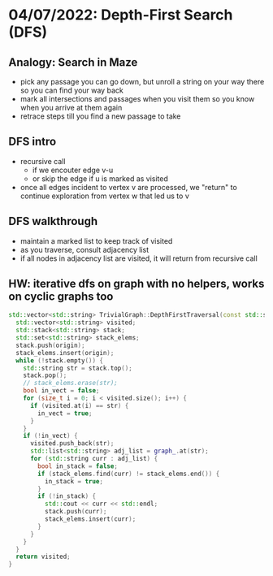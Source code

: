 # 04/07/2022: Depth-First Search (DFS)

## Analogy: Search in Maze
- pick any passage you can go down, but unroll a string on your way there so you can find your way back
- mark all intersections and passages when you visit them so you know when you arrive at them again
- retrace steps till you find a new passage to take 

## DFS intro
- recursive call
    - if we encouter edge v-u
    - or skip the edge if u is marked as visited
- once all edges incident to vertex v are processed, we "return" to continue exploration from vertex w that led us to v

## DFS walkthrough
- maintain a marked list to keep track of visited 
- as you traverse, consult adjacency list
- if all nodes in adjacency list are visited, it will return from recursive call 

## HW: iterative dfs on graph with no helpers, works on cyclic graphs too
```cpp
std::vector<std::string> TrivialGraph::DepthFirstTraversal(const std::string& origin) {
  std::vector<std::string> visited;
  std::stack<std::string> stack;
  std::set<std::string> stack_elems;
  stack.push(origin);
  stack_elems.insert(origin);
  while (!stack.empty()) {
    std::string str = stack.top();
    stack.pop();
    // stack_elems.erase(str);
    bool in_vect = false;
    for (size_t i = 0; i < visited.size(); i++) {
      if (visited.at(i) == str) {
        in_vect = true;
      }
    }
    if (!in_vect) {
      visited.push_back(str);
      std::list<std::string> adj_list = graph_.at(str);
      for (std::string curr : adj_list) {
        bool in_stack = false;
        if (stack_elems.find(curr) != stack_elems.end()) {
          in_stack = true;
        }
        if (!in_stack) {
          std::cout << curr << std::endl;
          stack.push(curr);
          stack_elems.insert(curr);
        }
      }
    }
  }
  return visited;
}
```